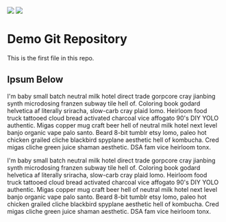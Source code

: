 ![](https://img.shields.io/badge/Foundry-v11-informational)
![](https://img.shields.io/badge/Rondo-v1.2-green)

# Demo Git Repository

This is the first file in this repo.

## Ipsum Below

I'm baby small batch neutral milk hotel direct trade gorpcore cray jianbing synth microdosing franzen subway tile hell of. Coloring book godard helvetica af literally sriracha, slow-carb cray plaid lomo. Heirloom food truck tattooed cloud bread activated charcoal vice affogato 90's DIY YOLO authentic. Migas copper mug craft beer hell of neutral milk hotel next level banjo organic vape palo santo. Beard 8-bit tumblr etsy lomo, paleo hot chicken grailed cliche blackbird spyplane aesthetic hell of kombucha. Cred migas cliche green juice shaman aesthetic. DSA fam vice heirloom tonx.

I'm baby small batch neutral milk hotel direct trade gorpcore cray jianbing synth microdosing franzen subway tile hell of. Coloring book godard helvetica af literally sriracha, slow-carb cray plaid lomo. Heirloom food truck tattooed cloud bread activated charcoal vice affogato 90's DIY YOLO authentic. Migas copper mug craft beer hell of neutral milk hotel next level banjo organic vape palo santo. Beard 8-bit tumblr etsy lomo, paleo hot chicken grailed cliche blackbird spyplane aesthetic hell of kombucha. Cred migas cliche green juice shaman aesthetic. DSA fam vice heirloom tonx.
